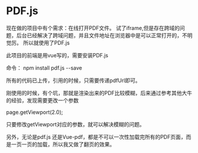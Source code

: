 # PDF.js
现在做的项目中有个需求：在线打开PDF文件。
试了iframe,但是存在跨域的问题，后台已经解决了跨域问题，并且文件地址在浏览器中是可以正常打开的，不明觉厉。
所以就使用了PDF.js

此项目的前端是用vue写的，需要安装PDF.js

<script src="//mozilla.github.io/pdf.js/build/pdf.js"></script>

命令： npm install pdf.js --save

所有的代码已上传，引用的时候，只需要传递pdfUrl即可。

刚使用的时候，有个坑，那就是渲染出来的PDF比较模糊，后来通过参考其他大牛的经验，发现需要更改一个参数

page.getViewport(2.0);

只要修改getViewport对应的参数，就可以解决模糊的问题。

另外，无论是pdf.js 还是Vue-pdf，都是不可以一次性加载完所有的PDF页面，而是一页一页的加载，所以我又做了翻页的效果。


